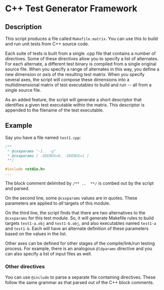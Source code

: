 # C++ Test Generator Framework

## Description

This script produces a file called `Makefile.matrix`.
You can use this to build and run unit tests from C++ source code.

Each suite of tests is built from a single .cpp file that contains a number
  of directives.
Some of these directives allow you to specify a list of alternates.
For each alternate, a different test binary is compiled from a single original source file.
When you specify a range of alternates in this way, you define a new dimension or *axis*
  of the resulting test matrix.
When you specify several axes, the script will compose these dimensions into a
  multidimensional matrix of test executables to build and run -- all from a single source file.

As an added feature, the script will generate a short descriptor that identifies a given test executable within the matrix.
This descriptor is appended to the filename of the test executable.

## Example

Say you have a file named `test1.cpp`:
```c++
/**
 * @cxxparams "-I.. -g"
 * @cxxparams [ -DDEBUG=0, -DDEBUG=1 ]
 **/

#include <stdio.h>
...
```
The block comment delimited by `/** ..  **/` is combed out by the script and parsed.

On the second line, some `@cxxparams` values are in quotes.
These parameters are applied to *all* targets of this module.

On the third line, the script finds that there are two alternatives to the `@cxxparams` for this test module.
So, it will generate Makefile rules to build targets `test1-a.obj` and `test1-b.obj`, and
  also executables named `test1-a` and `test1-b`.
Each will have an alternate definition of these parameters based on the values in the list.

Other axes can be defined for other stages of the compile/link/run testing process.
For example, there is an analogous `@ldparams` directive and you can also specify a list of input files as well.

### Other directives

You can use `@include` to parse a separate file containing directives.
These follow the same grammar as that parsed out of the C++ block comments.


